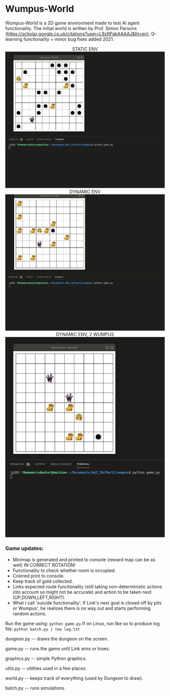 # Wumpus-World


Wumpus-World is a 2D game environment made to test AI agent functionality. The initial world is written by Prof. Simon Parsons (https://scholar.google.co.uk/citations?user=L9z6PakAAAAJ&hl=en), Q-learning functionality + minor bug fixes added 2021.

<p align="center">
  <div align="center">
  STATIC ENV
</div>
  <img src="https://github.com/TheMemoryDealer/Wumpus-World/blob/main/assets/expl1.gif" width="900" alt="animated" />
  <div align="center">
  DYNAMIC ENV
</div>
  <img src="https://github.com/TheMemoryDealer/Wumpus-World/blob/main/assets/expl4.gif" width="900" alt="animated" />
    <div align="center">
  DYNAMIC ENV, 2 WUMPUS
</div>
  <img src="https://github.com/TheMemoryDealer/Wumpus-World/blob/main/assets/expl6.gif" width="900" alt="animated" />
</p>

### Game updates:
* Minimap is generated and printed to console (reward map can be as well) IN CORRECT ROTATION!
* Functionality to check whether room is occupied.
* Colored print to console.
* Keep track of gold collected.
* Links expected route functionality (still taking non-deterministic actions into account so might not be accurate) and action to be taken next (UP,DOWN,LEFT,RIGHT).
* What I call 'suicide functionality'. If Link's next goal is closed off by pits or Wumpus', he realizes there is no way out and starts performing random actions.



Run the game using:
`python game.py`
If on Linux, run like so to produce log file:
`python batch.py | tee log.txt`

dungeon.py  -- draws the dungeon on the screen.

game.py     -- runs the game until Link wins or loses.

graphics.py -- simple Python graphics.

utils.py    -- utilities used in a few places.

world.py    -- keeps track of everything (used by Dungeon to draw).

batch.py    -- runs simulations.



